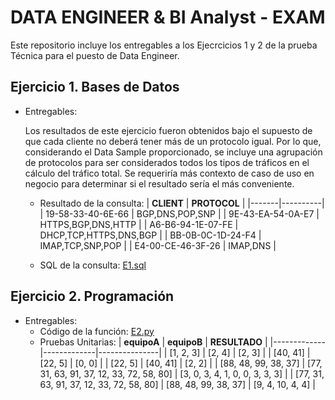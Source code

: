 #  DATA ENGINEER & BI Analyst - EXAM

Este repositorio incluye los entregables a los Ejecrcicios 1 y 2 de la prueba Técnica para el puesto de Data Engineer.

## Ejercicio 1. Bases de Datos
  * Entregables:
    
    Los resultados de este ejercicio fueron obtenidos bajo el supuesto de que cada cliente no deberá tener más de un protocolo igual. Por lo que, considerando el Data Sample proporcionado, se incluye una agrupación de protocolos para ser considerados todos los tipos de tráficos en el cálculo del tráfico total. Se requeriría más contexto de caso de uso en negocio para determinar si el resultado sería el más conveniente.
    - Resultado de la consulta:
      | **CLIENT** | **PROTOCOL** |
      |-------|----------|
      | 19-58-33-40-6E-66 | BGP,DNS,POP,SNP |
      | 9E-43-EA-54-0A-E7 | HTTPS,BGP,DNS,HTTP |
      | A6-B6-94-1E-07-FE | DHCP,TCP,HTTPS,DNS,BGP |
      | BB-0B-0C-1D-24-F4 | IMAP,TCP,SNP,POP |
      | E4-00-CE-46-3F-26 | IMAP,DNS |
      
    - SQL de la consulta: [E1.sql](E1.sql)

## Ejercicio 2. Programación
  * Entregables:
    - Código de la función: [E2.py](E2.py)
    - Pruebas Unitarias:
      | **equipoA** | **equipoB** | **RESULTADO** |
      |-------------|-------------|---------------|
      | \[1, 2, 3\] | \[2, 4\] | \[2, 3\] |
      | \[40, 41\] | \[22, 5\] | \[0, 0\] |
      | \[22, 5\] | \[40, 41\] | \[2, 2\] |
      | \[88, 48, 99, 38, 37] | \[77, 31, 63, 91, 37, 12, 33, 72, 58, 80] | \[3, 0, 3, 4, 1, 0, 0, 3, 3, 3] |
      | \[77, 31, 63, 91, 37, 12, 33, 72, 58, 80] | \[88, 48, 99, 38, 37] | \[9, 4, 10, 4, 4] |
